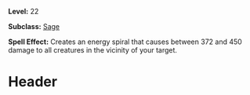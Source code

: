 <!-- TITLE: Spell: Meltdown -->
<!-- SUBTITLE:  -->

**Level:** 22

**Subclass:** [Sage](sage)

**Spell Effect:** Creates an energy spiral that causes between 372 and 450 damage to all creatures in the vicinity of your target.

# Header